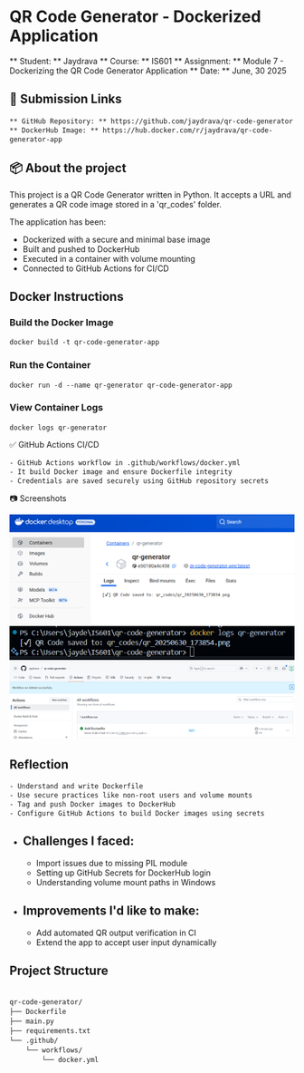 # QR Code Generator - Dockerized Application

** Student: ** Jaydrava
** Course: ** IS601
** Assignment: ** Module 7 - Dockerizing the QR Code Generator Application
** Date: ** June, 30 2025

## 🔗 Submission Links
    ** GitHub Repository: ** https://github.com/jaydrava/qr-code-generator
    ** DockerHub Image: ** https://hub.docker.com/r/jaydrava/qr-code-generator-app

## 📦 About the project

This project is a QR Code Generator written in Python. It accepts a URL and generates a QR code image stored in a 'qr_codes' folder.

The application has been:
 - Dockerized with a secure and minimal base image
 - Built and pushed to DockerHub
 - Executed in a container with volume mounting
 - Connected to GitHub Actions for CI/CD

## Docker Instructions

### Build the Docker Image

    docker build -t qr-code-generator-app

### Run the Container

    docker run -d --name qr-generator qr-code-generator-app

### View Container Logs

    docker logs qr-generator

✅ GitHub Actions CI/CD

    - GitHub Actions workflow in .github/workflows/docker.yml
    - It build Docker image and ensure Dockerfile integrity
    - Credentials are saved securely using GitHub repository secrets

📷 Screenshots

 ![Container Logs](screenshots/container-logs1.png)
 ![Container Logs](screenshots/container-logs.png)
 ![GitHub Action](screenshots/GitHub-workflow.png)

## Reflection

    - Understand and write Dockerfile
    - Use secure practices like non-root users and volume mounts
    - Tag and push Docker images to DockerHub
    - Configure GitHub Actions to build Docker images using secrets


- ## Challenges I faced:

    - Import issues due to missing PIL module
    - Setting up GitHub Secrets for DockerHub login
    - Understanding volume mount paths in Windows

- ## Improvements I'd like to make:

    - Add automated QR output verification in CI
    - Extend the app to accept user input dynamically

## Project Structure

```bash

qr-code-generator/
├── Dockerfile
├── main.py
├── requirements.txt
└── .github/
    └── workflows/
        └── docker.yml

```

